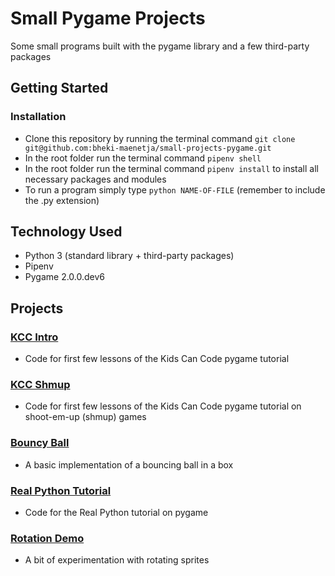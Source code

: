 # Small Pygame Projects
Some small programs built with the pygame library and a few third-party packages

## Getting Started
### Installation
- Clone this repository by running the terminal command `git clone git@github.com:bheki-maenetja/small-projects-pygame.git`
- In the root folder run the terminal command `pipenv shell`
- In the root folder run the terminal command `pipenv install` to install all necessary packages and modules
- To run a program simply type `python NAME-OF-FILE` (remember to include the .py extension)

## Technology Used
- Python 3 (standard library + third-party packages)
- Pipenv
- Pygame 2.0.0.dev6

## Projects
### [KCC Intro](https://github.com/bheki-maenetja/small-projects-pygame/tree/master/KCC-intro-tutorial)
 * Code for first few lessons of the Kids Can Code pygame tutorial
### [KCC Shmup](https://github.com/bheki-maenetja/small-projects-pygame/tree/master/KCC-shmup-tutorial)
 * Code for first few lessons of the Kids Can Code pygame tutorial on shoot-em-up (shmup) games
### [Bouncy Ball](https://github.com/bheki-maenetja/small-projects-pygame/tree/master/bouncy-ball)
 * A basic implementation of a bouncing ball in a box
### [Real Python Tutorial](https://github.com/bheki-maenetja/small-projects-pygame/tree/master/real-python-tutorial)
 * Code for the Real Python tutorial on pygame
### [Rotation Demo](https://github.com/bheki-maenetja/small-projects-pygame/tree/master/rotation-demo)
 * A bit of experimentation with rotating sprites


